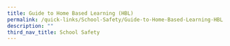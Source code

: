 ```yaml
---
title: Guide to Home Based Learning (HBL)
permalink: /quick-links/School-Safety/Guide-to-Home-Based-Learning-HBL
description: ""
third_nav_title: School Safety
---
```

